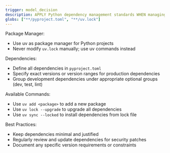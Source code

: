```yaml
---
trigger: model_decision
description: APPLY Python dependency management standards WHEN managing Python dependencies to ensure reproducible builds and efficient package management
globs: ["**/pyproject.toml", "**/uv.lock"]
---
```


Package Manager:
- Use uv as package manager for Python projects
- Never modify `uv.lock` manually; use uv commands instead

Dependencies:
- Define all dependencies in `pyproject.toml`
- Specify exact versions or version ranges for production dependencies
- Group development dependencies under appropriate optional groups (dev, test, lint)

Available Commands:
- Use `uv add <package>` to add a new package
- Use `uv lock --upgrade` to upgrade all dependencies
- Use `uv sync --locked` to install dependencies from lock file

Best Practices:
- Keep dependencies minimal and justified
- Regularly review and update dependencies for security patches
- Document any specific version requirements or constraints